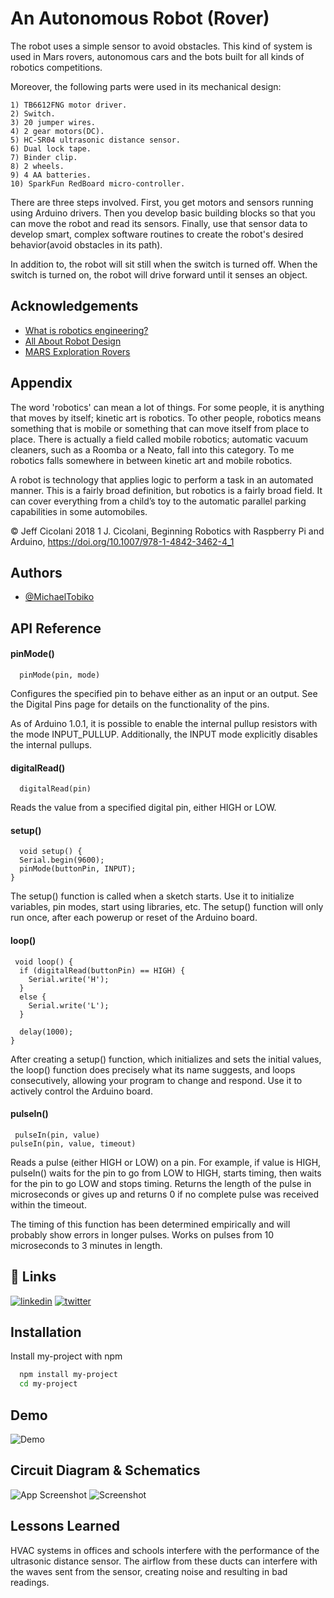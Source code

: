 
# An Autonomous Robot (Rover)

The robot uses a simple sensor to avoid obstacles. This kind of system is used in Mars rovers, autonomous cars and the bots built for all kinds of robotics competitions.

Moreover, the following parts were used in its mechanical design:
   
    1) TB6612FNG motor driver.
    2) Switch.
    3) 20 jumper wires.
    4) 2 gear motors(DC).
    5) HC-SR04 ultrasonic distance sensor.
    6) Dual lock tape.
    7) Binder clip.
    8) 2 wheels.
    9) 4 AA batteries.
    10) SparkFun RedBoard micro-controller.

There are three steps involved. First, you get motors and sensors running using Arduino drivers. Then you develop basic building blocks so that you can move the robot and read its sensors. Finally, use that sensor data to develop smart, complex software routines to create the robot's desired behavior(avoid obstacles in its path).

In addition to, the robot will sit still when the switch is turned off. When the switch is turned on, the robot will drive forward until it senses an object.



## Acknowledgements

 - [What is robotics engineering?](https://www.coursera.org/articles/robotics-engineering)
 - [All About Robot Design](https://www.thomasnet.com/articles/engineering-consulting/robot-design/)
 - [MARS Exploration Rovers](https://mars.nasa.gov/mer/)

## Appendix

The word 'robotics' can mean a lot of things. For some people, it is anything
that moves by itself; kinetic art is robotics. To other people, robotics means
something that is mobile or something that can move itself from place to
place. There is actually a field called mobile robotics; automatic vacuum
cleaners, such as a Roomba or a Neato, fall into this category. To me
robotics falls somewhere in between kinetic art and mobile robotics.

A robot is technology that applies logic to perform a task in an
automated manner. This is a fairly broad definition, but robotics is a fairly
broad field. It can cover everything from a child’s toy to the automatic
parallel parking capabilities in some automobiles. 

© Jeff Cicolani 2018 1
J. Cicolani, Beginning Robotics with Raspberry Pi and Arduino,
https://doi.org/10.1007/978-1-4842-3462-4_1


## Authors

- [@MichaelTobiko](https://github.com/miketobz)


## API Reference

#### pinMode()

```http
  pinMode(pin, mode)
```

Configures the specified pin to behave either as an input or an output. See the Digital Pins page for details on the functionality of the pins.

As of Arduino 1.0.1, it is possible to enable the internal pullup resistors with the mode INPUT_PULLUP. Additionally, the INPUT mode explicitly disables the internal pullups.

#### digitalRead()

```http
  digitalRead(pin)
```

Reads the value from a specified digital pin, either HIGH or LOW.

#### setup()

```http
  void setup() {
  Serial.begin(9600);
  pinMode(buttonPin, INPUT);
}
```
The setup() function is called when a sketch starts. Use it to initialize variables, pin modes, start using libraries, etc. The setup() function will only run once, after each powerup or reset of the Arduino board.

#### loop()

```http
 void loop() {
  if (digitalRead(buttonPin) == HIGH) {
    Serial.write('H');
  }
  else {
    Serial.write('L');
  }

  delay(1000);
}
```
After creating a setup() function, which initializes and sets the initial values, the loop() function does precisely what its name suggests, and loops consecutively, allowing your program to change and respond. Use it to actively control the Arduino board.

#### pulseIn()

```http
 pulseIn(pin, value)
pulseIn(pin, value, timeout)
```
Reads a pulse (either HIGH or LOW) on a pin. For example, if value is HIGH, pulseIn() waits for the pin to go from LOW to HIGH, starts timing, then waits for the pin to go LOW and stops timing. Returns the length of the pulse in microseconds or gives up and returns 0 if no complete pulse was received within the timeout.

The timing of this function has been determined empirically and will probably show errors in longer pulses. Works on pulses from 10 microseconds to 3 minutes in length.
## 🔗 Links
[![linkedin](https://img.shields.io/badge/linkedin-0A66C2?style=for-the-badge&logo=linkedin&logoColor=white)](https://www.linkedin.com/in/michael-tobiko-1563a693/)
[![twitter](https://img.shields.io/badge/twitter-1DA1F2?style=for-the-badge&logo=twitter&logoColor=white)](https://twitter.com/MichaelTobiko)


## Installation

Install my-project with npm

```bash
  npm install my-project
  cd my-project
```
    
## Demo

![Demo](https://automaticaddison.com/wp-content/uploads/2019/11/obstacle_avoiding_robot.gif)


## Circuit Diagram & Schematics

![App Screenshot](https://cdn.sparkfun.com/assets/learn_tutorials/7/2/8/SIK_Circuit_5C_UPDATED.png)
![Screenshot](https://cdn.sparkfun.com/assets/learn_tutorials/7/2/8/SIK_Circuit_5C_autonomous_robot_schematic.jpg)

## Lessons Learned

HVAC systems in offices and schools interfere with the performance of the ultrasonic distance sensor.
The airflow from these ducts can interfere with the waves sent from the sensor, creating noise and resulting in bad readings.


